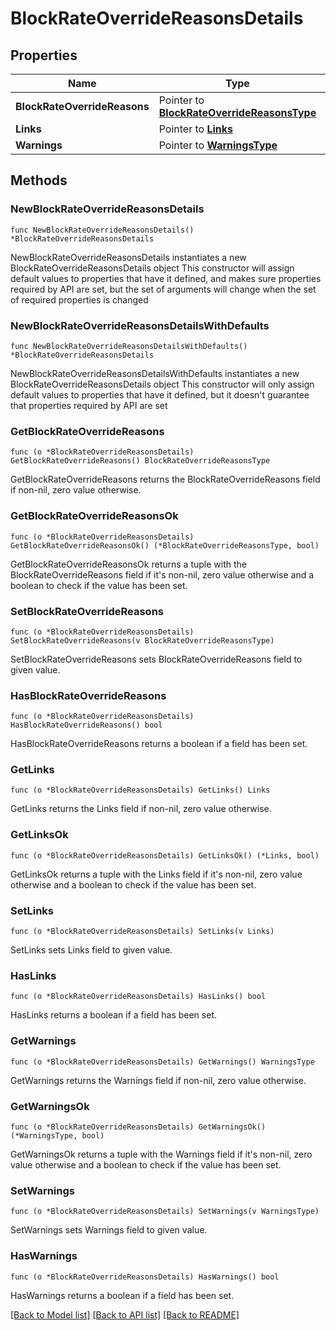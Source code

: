 # BlockRateOverrideReasonsDetails

## Properties

Name | Type | Description | Notes
------------ | ------------- | ------------- | -------------
**BlockRateOverrideReasons** | Pointer to [**BlockRateOverrideReasonsType**](BlockRateOverrideReasonsType.md) |  | [optional] 
**Links** | Pointer to [**Links**](Links.md) |  | [optional] 
**Warnings** | Pointer to [**WarningsType**](WarningsType.md) |  | [optional] 

## Methods

### NewBlockRateOverrideReasonsDetails

`func NewBlockRateOverrideReasonsDetails() *BlockRateOverrideReasonsDetails`

NewBlockRateOverrideReasonsDetails instantiates a new BlockRateOverrideReasonsDetails object
This constructor will assign default values to properties that have it defined,
and makes sure properties required by API are set, but the set of arguments
will change when the set of required properties is changed

### NewBlockRateOverrideReasonsDetailsWithDefaults

`func NewBlockRateOverrideReasonsDetailsWithDefaults() *BlockRateOverrideReasonsDetails`

NewBlockRateOverrideReasonsDetailsWithDefaults instantiates a new BlockRateOverrideReasonsDetails object
This constructor will only assign default values to properties that have it defined,
but it doesn't guarantee that properties required by API are set

### GetBlockRateOverrideReasons

`func (o *BlockRateOverrideReasonsDetails) GetBlockRateOverrideReasons() BlockRateOverrideReasonsType`

GetBlockRateOverrideReasons returns the BlockRateOverrideReasons field if non-nil, zero value otherwise.

### GetBlockRateOverrideReasonsOk

`func (o *BlockRateOverrideReasonsDetails) GetBlockRateOverrideReasonsOk() (*BlockRateOverrideReasonsType, bool)`

GetBlockRateOverrideReasonsOk returns a tuple with the BlockRateOverrideReasons field if it's non-nil, zero value otherwise
and a boolean to check if the value has been set.

### SetBlockRateOverrideReasons

`func (o *BlockRateOverrideReasonsDetails) SetBlockRateOverrideReasons(v BlockRateOverrideReasonsType)`

SetBlockRateOverrideReasons sets BlockRateOverrideReasons field to given value.

### HasBlockRateOverrideReasons

`func (o *BlockRateOverrideReasonsDetails) HasBlockRateOverrideReasons() bool`

HasBlockRateOverrideReasons returns a boolean if a field has been set.

### GetLinks

`func (o *BlockRateOverrideReasonsDetails) GetLinks() Links`

GetLinks returns the Links field if non-nil, zero value otherwise.

### GetLinksOk

`func (o *BlockRateOverrideReasonsDetails) GetLinksOk() (*Links, bool)`

GetLinksOk returns a tuple with the Links field if it's non-nil, zero value otherwise
and a boolean to check if the value has been set.

### SetLinks

`func (o *BlockRateOverrideReasonsDetails) SetLinks(v Links)`

SetLinks sets Links field to given value.

### HasLinks

`func (o *BlockRateOverrideReasonsDetails) HasLinks() bool`

HasLinks returns a boolean if a field has been set.

### GetWarnings

`func (o *BlockRateOverrideReasonsDetails) GetWarnings() WarningsType`

GetWarnings returns the Warnings field if non-nil, zero value otherwise.

### GetWarningsOk

`func (o *BlockRateOverrideReasonsDetails) GetWarningsOk() (*WarningsType, bool)`

GetWarningsOk returns a tuple with the Warnings field if it's non-nil, zero value otherwise
and a boolean to check if the value has been set.

### SetWarnings

`func (o *BlockRateOverrideReasonsDetails) SetWarnings(v WarningsType)`

SetWarnings sets Warnings field to given value.

### HasWarnings

`func (o *BlockRateOverrideReasonsDetails) HasWarnings() bool`

HasWarnings returns a boolean if a field has been set.


[[Back to Model list]](../README.md#documentation-for-models) [[Back to API list]](../README.md#documentation-for-api-endpoints) [[Back to README]](../README.md)


